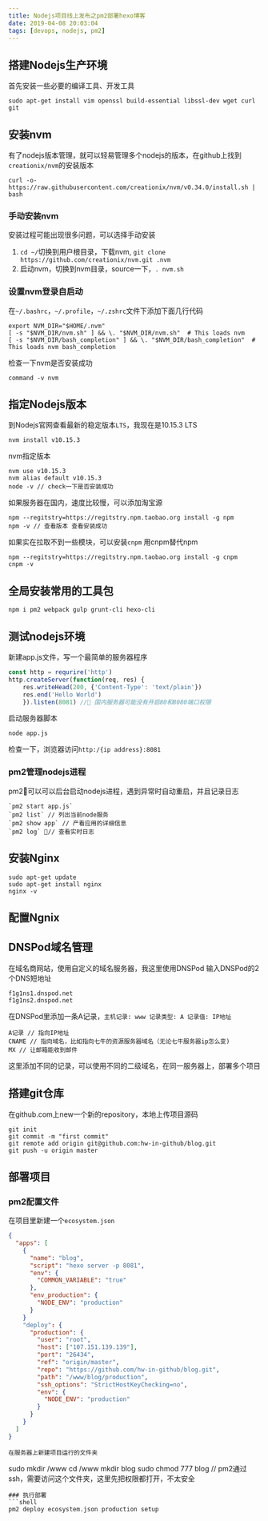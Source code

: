 ```yaml
---
title: Nodejs项目线上发布之pm2部署hexo博客
date: 2019-04-08 20:03:04
tags: [devops, nodejs, pm2]
---
```


## 搭建Nodejs生产环境
首先安装一些必要的编译工具、开发工具
```shell
sudo apt-get install vim openssl build-essential libssl-dev wget curl git
```
## 安装nvm
有了nodejs版本管理，就可以轻易管理多个nodejs的版本，在github上找到`creationix/nvm`的安装版本
```shell
curl -o- https://raw.githubusercontent.com/creationix/nvm/v0.34.0/install.sh | bash
```

### 手动安装nvm
安装过程可能出现很多问题，可以选择手动安装
1. `cd ~/`切换到用户根目录，下载nvm, `git clone https://github.com/creationix/nvm.git .nvm`
2. 启动nvm，切换到nvm目录，source一下，`. nvm.sh`
### 设置nvm登录自启动
在`~/.bashrc`，`~/.profile`，`~/.zshrc`文件下添加下面几行代码
```shell
export NVM_DIR="$HOME/.nvm"
[ -s "$NVM_DIR/nvm.sh" ] && \. "$NVM_DIR/nvm.sh"  # This loads nvm
[ -s "$NVM_DIR/bash_completion" ] && \. "$NVM_DIR/bash_completion"  # This loads nvm bash_completion
```


检查一下nvm是否安装成功
```shell
command -v nvm
```

## 指定Nodejs版本
到Nodejs官网查看最新的稳定版本`LTS`，我现在是10.15.3 LTS
```shell
nvm install v10.15.3
```
nvm指定版本
```shell
nvm use v10.15.3
nvm alias default v10.15.3
node -v // check一下是否安装成功
```
如果服务器在国内，速度比较慢，可以添加淘宝源
```shell
npm --regitstry=https://regitstry.npm.taobao.org install -g npm
npm -v // 查看版本 查看安装成功
```
如果实在拉取不到一些模块，可以安装`cnpm`
用cnpm替代npm 
```
npm --regitstry=https://regitstry.npm.taobao.org install -g cnpm
cnpm -v
```

## 全局安装常用的工具包
```
npm i pm2 webpack gulp grunt-cli hexo-cli
```

## 测试nodejs环境
新建app.js文件，写一个最简单的服务器程序
``` javascript
const http = requrire('http')
http.createServer(function(req, res) {
    res.writeHead(200, {'Content-Type': 'text/plain'})
    res.end('Hello World')
    }).listen(8081) // 国内服务器可能没有开启80和8080端口权限
```
启动服务器脚本
```shell
node app.js
```
检查一下，浏览器访问`http:/{ip address}:8081`

### pm2管理nodejs进程
pm2可以可以后台启动nodejs进程，遇到异常时自动重启，并且记录日志
```
`pm2 start app.js`
`pm2 list` // 列出当前node服务
`pm2 show app` // 产看应用的详细信息
`pm2 log` // 查看实时日志
```

## 安装Nginx
```shell
sudo apt-get update
sudo apt-get install nginx
nginx -v
```

## 配置Ngnix


## DNSPod域名管理
在域名商网站，使用自定义的域名服务器，我这里使用DNSPod
输入DNSPod的2个DNS短地址
```
f1g1ns1.dnspod.net
f1g1ns2.dnspod.net
```
在DNSPod里添加一条A记录，`主机记录: www 记录类型: A 记录值: IP地址`
```
A记录 // 指向IP地址
CNAME // 指向域名，比如指向七牛的资源服务器域名（无论七牛服务器ip怎么变)
MX // 让邮箱能收到邮件
```
这里添加不同的记录，可以使用不同的二级域名，在同一服务器上，部署多个项目

## 搭建git仓库 
在github.com上new一个新的repository，本地上传项目源码
```shell
git init
git commit -m "first commit"
git remote add origin git@github.com:hw-in-github/blog.git
git push -u origin master
```

## 部署项目
### pm2配置文件
在项目里新建一个`ecosystem.json`
```json
{
  "apps": [
    {
      "name": "blog",
      "script": "hexo server -p 8081",
      "env": {
        "COMMON_VARIABLE": "true"
      },
      "env_production": {
        "NODE_ENV": "production"
      }
    }
    "deploy": {
      "production": {
        "user": "root",
        "host": ["107.151.139.139"],
        "port": "26434",
        "ref": "origin/master",
        "repo": "https://github.com/hw-in-github/blog.git",
        "path": "/www/blog/production",
        "ssh_options": "StrictHostKeyChecking=no",
        "env": {
          "NODE_ENV": "production"
        }
      }
    }
  ]
}
````
```
在服务器上新建项目运行的文件夹
```
sudo mkdir /www
cd /www
mkdir blog
sudo chmod 777 blog // pm2通过ssh，需要访问这个文件夹，这里先把权限都打开，不太安全
```
### 执行部署
```shell
pm2 deploy ecosystem.json production setup
```